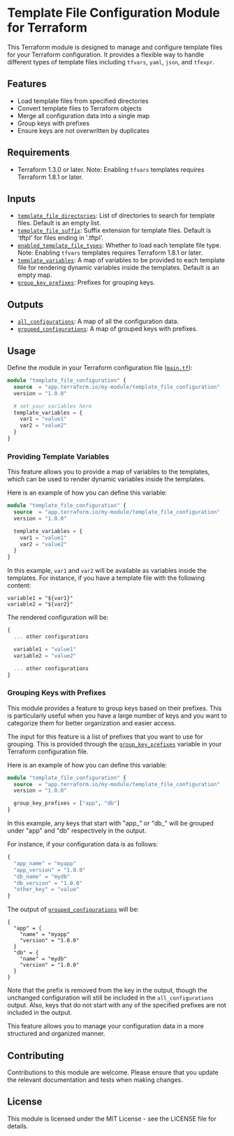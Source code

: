 # Template File Configuration Module for Terraform

This Terraform module is designed to manage and configure template files for your Terraform configuration. It provides a flexible way to handle different types of template files including `tfvars`, `yaml`, `json`, and `tfexpr`.

## Features

- Load template files from specified directories
- Convert template files to Terraform objects
- Merge all configuration data into a single map
- Group keys with prefixes
- Ensure keys are not overwritten by duplicates 

## Requirements

- Terraform 1.3.0 or later. Note: Enabling `tfvars` templates requires Terraform 1.8.1 or later.

## Inputs

- [`template_file_directories`](./variables.tf): List of directories to search for template files. Default is an empty list.
- [`template_file_suffix`](./variables.tf): Suffix extension for template files. Default is 'tftpl' for files ending in '.tftpl'.
- [`enabled_template_file_types`](./variables.tf): Whether to load each template file type. Note: Enabling `tfvars` templates requires Terraform 1.8.1 or later.
- [`template_variables`](./variables.tf): A map of variables to be provided to each template file for rendering dynamic variables inside the templates. Default is an empty map.
- [`group_key_prefixes`](./variables.tf): Prefixes for grouping keys.

## Outputs

- [`all_configurations`](./outputs.tf): A map of all the configuration data.
- [`grouped_configurations`](./outputs.tf): A map of grouped keys with prefixes.

## Usage

Define the module in your Terraform configuration file ([`main.tf`](./main.tf)):

```terraform
module "template_file_configuration" {
  source  = "app.terraform.io/my-module/template_file_configuration"
  version = "1.0.0"

  # set your variables here
  template_variables = {
    var1 = "value1"
    var2 = "value2"
  }
}
```

### Providing Template Variables

This feature allows you to provide a map of variables to the templates, which can be used to render dynamic variables inside the templates.

Here is an example of how you can define this variable:

```terraform
module "template_file_configuration" {
  source  = "app.terraform.io/my-module/template_file_configuration"
  version = "1.0.0"

  template_variables = {
    var1 = "value1"
    var2 = "value2"
  }
}
```

In this example, `var1` and `var2` will be available as variables inside the templates. For instance, if you have a template file with the following content:

```example.tfvars.tftpl
variable1 = "${var1}"
variable2 = "${var2}"
```

The rendered configuration will be:

```terraform
{
  ... other configurations

  variable1 = "value1"
  variable2 = "value2"

  ... other configurations
}
```

### Grouping Keys with Prefixes

This module provides a feature to group keys based on their prefixes. This is particularly useful when you have a large number of keys and you want to categorize them for better organization and easier access.

The input for this feature is a list of prefixes that you want to use for grouping. This is provided through the [`group_key_prefixes`](./variables.tf) variable in your Terraform configuration file.

Here is an example of how you can define this variable:

```variables.tf
module "template_file_configuration" {
  source  = "app.terraform.io/my-module/template_file_configuration"
  version = "1.0.0"

  group_key_prefixes = ["app", "db"]
}
```

In this example, any keys that start with "app_" or "db_" will be grouped under "app" and "db" respectively in the output.

For instance, if your configuration data is as follows:

```variables.tf
{
  "app_name" = "myapp"
  "app_version" = "1.0.0"
  "db_name" = "mydb"
  "db_version" = "1.0.0"
  "other_key" = "value"
}
```

The output of [`grouped_configurations`](./outputs.tf) will be:

```
{
  "app" = {
    "name" = "myapp"
    "version" = "1.0.0"
  }
  "db" = {
    "name" = "mydb"
    "version" = "1.0.0"
  }
}
```

Note that the prefix is removed from the key in the output, though the unchanged configuration will still be included in the `all_configurations` output. Also, keys that do not start with any of the specified prefixes are not included in the output.

This feature allows you to manage your configuration data in a more structured and organized manner.

## Contributing

Contributions to this module are welcome. Please ensure that you update the relevant documentation and tests when making changes.

## License

This module is licensed under the MIT License - see the LICENSE file for details.